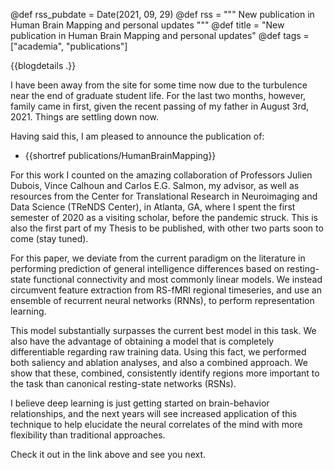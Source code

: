 @def rss_pubdate = Date(2021, 09, 29)
@def rss = """ New publication in Human Brain Mapping and personal updates """
@def title = "New publication in Human Brain Mapping and personal updates"
@def tags = ["academia", "publications"]

{{blogdetails .}}

I have been away from the site for some time now due to the turbulence near the end of graduate student life.
For the last two months, however, family came in first, given the recent passing of my father in August 3rd, 2021.
Things are settling down now.

Having said this, I am pleased to announce the publication of:

- {{shortref publications/HumanBrainMapping}}

For this work I counted on the amazing collaboration of Professors Julien Dubois, Vince Calhoun and Carlos E.G. Salmon, my advisor, as well as resources from the Center for Translational Research in Neuroimaging and Data Science (TReNDS Center), in Atlanta, GA, where I spent the first semester of 2020 as a visiting scholar, before the pandemic struck.
This is also the first part of my Thesis to be published, with other two parts soon to come (stay tuned).

For this paper, we deviate from the current paradigm on the literature in performing prediction of general intelligence differences based on resting-state functional connectivity and most commonly linear models.
We instead circumvent feature extraction from RS-fMRI regional timeseries, and use an ensemble of recurrent neural networks (RNNs), to perform representation learning.

This model substantially surpasses the current best model in this task.
We also have the advantage of obtaining a model that is completely differentiable regarding raw training data.
Using this fact, we performed both saliency and ablation analyses, and also a combined approach.
We show that these, combined, consistently identify regions more important to the task than canonical resting-state networks (RSNs).

I believe deep learning is just getting started on brain-behavior relationships, and the next years will see increased application of this technique to help elucidate the neural correlates of the mind with more flexibility than traditional approaches.

Check it out in the link above and see you next.
